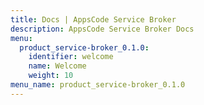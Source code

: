 ```yaml
---
title: Docs | AppsCode Service Broker
description: AppsCode Service Broker Docs
menu:
  product_service-broker_0.1.0:
    identifier: welcome
    name: Welcome
    weight: 10
menu_name: product_service-broker_0.1.0
---
```


